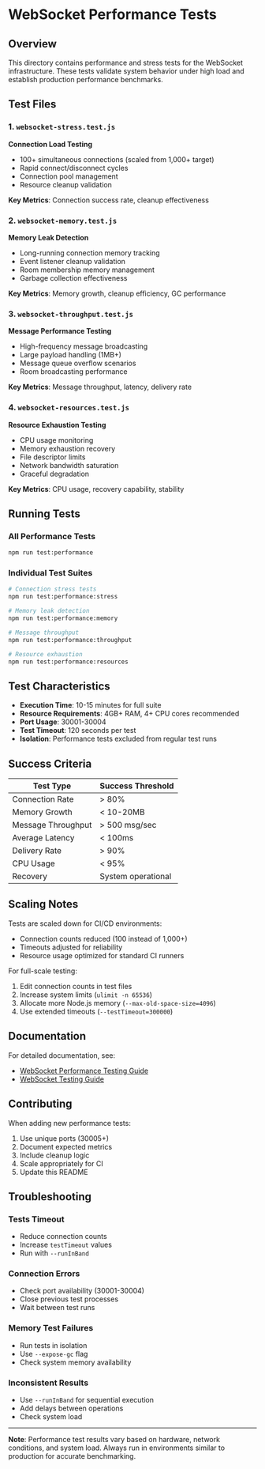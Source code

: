 # WebSocket Performance Tests

## Overview

This directory contains performance and stress tests for the WebSocket infrastructure. These tests validate system behavior under high load and establish production performance benchmarks.

## Test Files

### 1. `websocket-stress.test.js`

**Connection Load Testing**

- 100+ simultaneous connections (scaled from 1,000+ target)
- Rapid connect/disconnect cycles
- Connection pool management
- Resource cleanup validation

**Key Metrics**: Connection success rate, cleanup effectiveness

### 2. `websocket-memory.test.js`

**Memory Leak Detection**

- Long-running connection memory tracking
- Event listener cleanup validation
- Room membership memory management
- Garbage collection effectiveness

**Key Metrics**: Memory growth, cleanup efficiency, GC performance

### 3. `websocket-throughput.test.js`

**Message Performance Testing**

- High-frequency message broadcasting
- Large payload handling (1MB+)
- Message queue overflow scenarios
- Room broadcasting performance

**Key Metrics**: Message throughput, latency, delivery rate

### 4. `websocket-resources.test.js`

**Resource Exhaustion Testing**

- CPU usage monitoring
- Memory exhaustion recovery
- File descriptor limits
- Network bandwidth saturation
- Graceful degradation

**Key Metrics**: CPU usage, recovery capability, stability

## Running Tests

### All Performance Tests

```bash
npm run test:performance
```

### Individual Test Suites

```bash
# Connection stress tests
npm run test:performance:stress

# Memory leak detection
npm run test:performance:memory

# Message throughput
npm run test:performance:throughput

# Resource exhaustion
npm run test:performance:resources
```

## Test Characteristics

- **Execution Time**: 10-15 minutes for full suite
- **Resource Requirements**: 4GB+ RAM, 4+ CPU cores recommended
- **Port Usage**: 30001-30004
- **Test Timeout**: 120 seconds per test
- **Isolation**: Performance tests excluded from regular test runs

## Success Criteria

| Test Type          | Success Threshold  |
| ------------------ | ------------------ |
| Connection Rate    | > 80%              |
| Memory Growth      | < 10-20MB          |
| Message Throughput | > 500 msg/sec      |
| Average Latency    | < 100ms            |
| Delivery Rate      | > 90%              |
| CPU Usage          | < 95%              |
| Recovery           | System operational |

## Scaling Notes

Tests are scaled down for CI/CD environments:

- Connection counts reduced (100 instead of 1,000+)
- Timeouts adjusted for reliability
- Resource usage optimized for standard CI runners

For full-scale testing:

1. Edit connection counts in test files
2. Increase system limits (`ulimit -n 65536`)
3. Allocate more Node.js memory (`--max-old-space-size=4096`)
4. Use extended timeouts (`--testTimeout=300000`)

## Documentation

For detailed documentation, see:

- [WebSocket Performance Testing Guide](../../docs/websocket-performance.md)
- [WebSocket Testing Guide](../../docs/WEBSOCKET_TESTING.md)

## Contributing

When adding new performance tests:

1. Use unique ports (30005+)
2. Document expected metrics
3. Include cleanup logic
4. Scale appropriately for CI
5. Update this README

## Troubleshooting

### Tests Timeout

- Reduce connection counts
- Increase `testTimeout` values
- Run with `--runInBand`

### Connection Errors

- Check port availability (30001-30004)
- Close previous test processes
- Wait between test runs

### Memory Test Failures

- Run tests in isolation
- Use `--expose-gc` flag
- Check system memory availability

### Inconsistent Results

- Use `--runInBand` for sequential execution
- Add delays between operations
- Check system load

---

**Note**: Performance test results vary based on hardware, network conditions, and system load. Always run in environments similar to production for accurate benchmarking.
